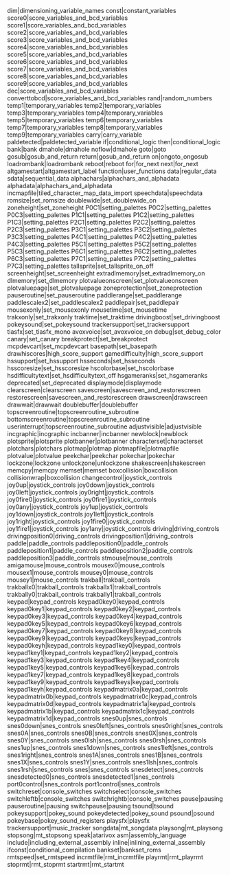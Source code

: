 dim|dimensioning_variable_names
const|constant_variables
score0|score_variables_and_bcd_variables
score1|score_variables_and_bcd_variables
score2|score_variables_and_bcd_variables
score3|score_variables_and_bcd_variables
score4|score_variables_and_bcd_variables
score5|score_variables_and_bcd_variables
score6|score_variables_and_bcd_variables
score7|score_variables_and_bcd_variables
score8|score_variables_and_bcd_variables
score9|score_variables_and_bcd_variables
dec|score_variables_and_bcd_variables
converttobcd|score_variables_and_bcd_variables
rand|random_numbers
temp1|temporary_variables
temp2|temporary_variables
temp3|temporary_variables
temp4|temporary_variables
temp5|temporary_variables
temp6|temporary_variables
temp7|temporary_variables
temp8|temporary_variables
temp9|temporary_variables
carry|carry_variable
paldetected|paldetected_variable
if|conditional_logic
then|conditional_logic
bank|bank
dmahole|dmahole
noflow|dmahole
goto|goto
gosub|gosub_and_return
return|gosub_and_return
on|ongoto_ongosub
loadrombank|loadrombank
reboot|reboot
for|for_next
next|for_next
altgamestart|altgamestart_label
function|user_functions
data|regular_data
sdata|sequential_data
alphachars|alphachars_and_alphadata
alphadata|alphachars_and_alphadata
incmapfile|tiled_character_map_data_import
speechdata|speechdata
romsize|set_romsize
doublewide|set_doublewide_on
zoneheight|set_zoneheight
P0C1|setting_palettes
P0C2|setting_palettes
P0C3|setting_palettes
P1C1|setting_palettes
P1C2|setting_palettes
P1C3|setting_palettes
P2C1|setting_palettes
P2C2|setting_palettes
P2C3|setting_palettes
P3C1|setting_palettes
P3C2|setting_palettes
P3C3|setting_palettes
P4C1|setting_palettes
P4C2|setting_palettes
P4C3|setting_palettes
P5C1|setting_palettes
P5C2|setting_palettes
P5C3|setting_palettes
P6C1|setting_palettes
P6C2|setting_palettes
P6C3|setting_palettes
P7C1|setting_palettes
P7C2|setting_palettes
P7C3|setting_palettes
tallsprite|set_tallsprite_on_off
screenheight|set_screenheight
extradlmemory|set_extradlmemory_on
dlmemory|set_dlmemory
plotvalueonscreen|set_plotvalueonscreen
plotvaluepage|set_plotvaluepage
zoneprotection|set_zoneprotection
pauseroutine|set_pauseroutine
paddlerange|set_paddlerange
paddlescalex2|set_paddlescalex2
paddlepair|set_paddlepair
mousexonly|set_mousexonly
mousetime|set_mousetime
trakxonly|set_trakxonly
traktime|set_traktime
drivingboost|set_drivingboost
pokeysound|set_pokeysound
trackersupport|set_trackersupport
tiasfx|set_tiasfx_mono
avoxvoice|set_avoxvoice_on
debug|set_debug_color
canary|set_canary
breakprotect|set_breakprotect
mcpdevcart|set_mcpdevcart
basepath|set_basepath
drawhiscores|high_score_support
gamedifficulty|high_score_support
hssupport|set_hssupport
hsseconds|set_hsseconds
hsscoresize|set_hsscoresize
hscolorbase|set_hscolorbase
hsdifficultytext|set_hsdifficultytext_off
hsgameranks|set_hsgameranks
deprecated|set_deprecated
displaymode|displaymode
clearscreen|clearscreen
savescreen|savescreen_and_restorescreen
restorescreen|savescreen_and_restorescreen
drawscreen|drawscreen
drawwait|drawwait
doublebuffer|doublebuffer
topscreenroutine|topscreenroutine_subroutine
bottomscreenroutine|topscreenroutine_subroutine
userinterrupt|topscreenroutine_subroutine
adjustvisible|adjustvisible
incgraphic|incgraphic
incbanner|incbanner
newblock|newblock
plotsprite|plotsprite
plotbanner|plotbanner
characterset|characterset
plotchars|plotchars
plotmap|plotmap
plotmapfile|plotmapfile
plotvalue|plotvalue
peekchar|peekchar
pokechar|pokechar
lockzone|lockzone
unlockzone|unlockzone
shakescreen|shakescreen
memcpy|memcpy
memset|memset
boxcollision|boxcollision
collisionwrap|boxcollision
changecontrol|joystick_controls
joy0up|joystick_controls
joy0down|joystick_controls
joy0left|joystick_controls
joy0right|joystick_controls
joy0fire0|joystick_controls
joy0fire1|joystick_controls
joy0any|joystick_controls
joy1up|joystick_controls
joy1down|joystick_controls
joy1left|joystick_controls
joy1right|joystick_controls
joy1fire0|joystick_controls
joy1fire1|joystick_controls
joy1any|joystick_controls
driving|driving_controls
drivingposition0|driving_controls
drivingposition1|driving_controls
paddle|paddle_controls
paddleposition0|paddle_controls
paddleposition1|paddle_controls
paddleposition2|paddle_controls
paddleposition3|paddle_controls
stmouse|mouse_controls
amigamouse|mouse_controls
mousex0|mouse_controls
mousex1|mouse_controls
mousey0|mouse_controls
mousey1|mouse_controls
trakball|trakball_controls
trakballx0|trakball_controls
trakballx1|trakball_controls
trakbally0|trakball_controls
trakbally1|trakball_controls
keypad|keypad_controls
keypad0key0|keypad_controls
keypad0key1|keypad_controls
keypad0key2|keypad_controls
keypad0key3|keypad_controls
keypad0key4|keypad_controls
keypad0key5|keypad_controls
keypad0key6|keypad_controls
keypad0key7|keypad_controls
keypad0key8|keypad_controls
keypad0key9|keypad_controls
keypad0keys|keypad_controls
keypad0keyh|keypad_controls
keypad1key0|keypad_controls
keypad1key1|keypad_controls
keypad1key2|keypad_controls
keypad1key3|keypad_controls
keypad1key4|keypad_controls
keypad1key5|keypad_controls
keypad1key6|keypad_controls
keypad1key7|keypad_controls
keypad1key8|keypad_controls
keypad1key9|keypad_controls
keypad1keys|keypad_controls
keypad1keyh|keypad_controls
keypadmatrix0a|keypad_controls
keypadmatrix0b|keypad_controls
keypadmatrix0c|keypad_controls
keypadmatrix0d|keypad_controls
keypadmatrix1a|keypad_controls
keypadmatrix1b|keypad_controls
keypadmatrix1c|keypad_controls
keypadmatrix1d|keypad_controls
snes0up|snes_controls
snes0down|snes_controls
snes0left|snes_controls
snes0right|snes_controls
snes0A|snes_controls
snes0B|snes_controls
snes0X|snes_controls
snes0Y|snes_controls
snes0lsh|snes_controls
snes0rsh|snes_controls
snes1up|snes_controls
snes1down|snes_controls
snes1left|snes_controls
snes1right|snes_controls
snes1A|snes_controls
snes1B|snes_controls
snes1X|snes_controls
snes1Y|snes_controls
snes1lsh|snes_controls
snes1rsh|snes_controls
snes|snes_controls
snesdetect|snes_controls
snesdetected0|snes_controls
snesdetected1|snes_controls
port0control|snes_controls
port1control|snes_controls
switchreset|console_switches
switchselect|console_switches
switchleftb|console_switches
switchrightb|console_switches
pause|pausing
pauseroutine|pausing
switchpause|pausing
tsound|tsound
pokeysupport|pokey_sound
pokeydetected|pokey_sound
psound|psound
pokeybase|pokey_sound_registers
playsfx|playsfx
trackersupport|music_tracker
songdata|mt_songdata
playsong|mt_playsong
stopsong|mt_stopsong
speak|atarivox
asm|assembly_language
include|including_external_assembly
inline|inlining_external_assembly
ifconst|conditional_compilation
bankset|bankset_roms
rmtspeed|set_rmtspeed
incrmtfile|rmt_incrmtfile
playrmt|rmt_playrmt
stoprmt|rmt_stoprmt
startrmt|rmt_startmt